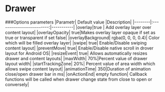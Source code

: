 # Drawer
###Options parameters
|Parametr| Default value             |Description|
|--------|:-------------------------:|-----------|
|overlay|true                      | Add overlay layer over content layout|
|overlayOpacity| true|Makes overlay layer opaque if set as true or transparent if set false|
|overlayBackground| rgba(0, 0, 0, 0.4)| Color which will be filled overlay layer|
|swipe| true| Enable/Disable swiping content layout|
|preventMove| true| Enable/Disable native scroll in drover layout for Android OS|
|resizeEvent| true| Allows automatically resizes drawer and content layouts|
|maxWidth| 70%|Percent value of drawer layout width|
|startTrackingZone| 20%| Percent value of area width which allows swipe content layout|
|animationTime| 350|Duration of animation close/open drawer bar in ms| 
|onActionEnd| empty function| Callback functions will be called when drawer change state from close to open or conversely|
